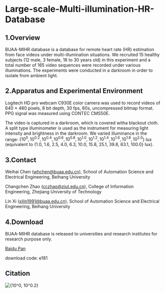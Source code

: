 # Large-scale-Multi-illumination-HR-Database
## 1.Overview

BUAA-MIHR database is a database for remote heart rate (HR) estimation from face videos under multi-illumination situations. We recruited 15 healthy subjects (12 male, 3 female, 18 to 30 years old) in this experiment and a total number of 165 video sequences were recorded under various illuminations. The experiments were conducted in a darkroom in order to isolate from ambient light.

## 2.Apparatus and Experimental Environment

Logitech HD pro webcam C930E color camera was used to record videos of 640 × 480 pixels, 8 bit depth, 30 fps, 60s, uncompressed bitmap format. PPG signal was measured using CONTEC CMS50E.

The video is captured in a darkroom, which is covered witha blackout cloth. A split type illuminometer is used as the instrument for measuring light intensity and brightness in the darkroom. We varied illuminance in the range: {$10^0, 10^{0.2}, 10^{0.4}, 10^{0.6}, 10^{0.8}, 10^{1.0}, 10^{1.2}, 10^{1.4}, 10^{1.6}, 10^{1.8}, 10^{2.0}$} lux (equivalent to {1.0, 1.6, 2.5, 4.0, 6.3, 10.0, 15.8, 25.1, 39.8, 63.1, 100.0} lux).


## 3.Contact

Weihai Chen (whchen@buaa.edu.cn), School of Automation Science and Electrical Engineering, Beihang University

Changchen Zhao (cczhao@zjut.edu.cn), College of Information Engineering, Zhejiang University of Technology

Lin Xi (xilin1991@buaa.edu.cn), School of Automation Science and Electrical Engineering, Beihang University


## 4.Download

BUAA-MIHR database is released to universities and research institutes for research purpose only.

[Baidu Pan](https://pan.baidu.com/s/1ejtYtKi8jZMPZe-25pgziQ  "Baidu Pan")

download code: e181

## Citation

<img src="https://latex.codecogs.com/gif.latex?{10^0,&space;10^0.2}" title="{10^0, 10^0.2}" />


